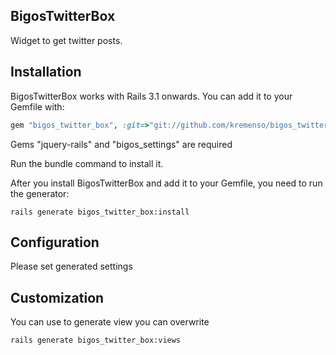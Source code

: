 ## BigosTwitterBox
Widget to get twitter posts.

## Installation

BigosTwitterBox works with Rails 3.1 onwards. You can add it to your Gemfile with:

```ruby
gem "bigos_twitter_box", :git=>"git://github.com/kremenso/bigos_twitter_box.git"
```
Gems "jquery-rails" and "bigos_settings" are required

Run the bundle command to install it.

After you install BigosTwitterBox and add it to your Gemfile, you need to run the generator:

```console
rails generate bigos_twitter_box:install
```


## Configuration

Please set generated settings



## Customization

You can use to generate view you can overwrite
```console
rails generate bigos_twitter_box:views
```
